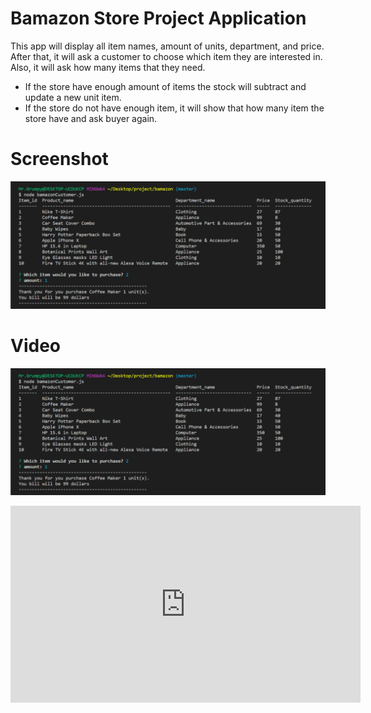 # Bamazon Store Project Application

This app will display all item names, amount of units, department, and price. After that, it will ask a customer to choose which item they are interested in. Also, it will ask how many items that they need.

- If the store have enough amount of items the stock will subtract and update a new unit item. 
- If the store do not have enough item, it will show that how many item the store have and ask buyer again.

# Screenshot
![](img/bamazon.png)

# Video
[![Watch the video](img/bamazon.png)](https://youtu.be/tcTjqj2JQhE)
<iframe width="560" height="315" src="https://www.youtube.com/embed/tcTjqj2JQhE" frameborder="0" allow="accelerometer; autoplay; encrypted-media; gyroscope; picture-in-picture" allowfullscreen></iframe>
